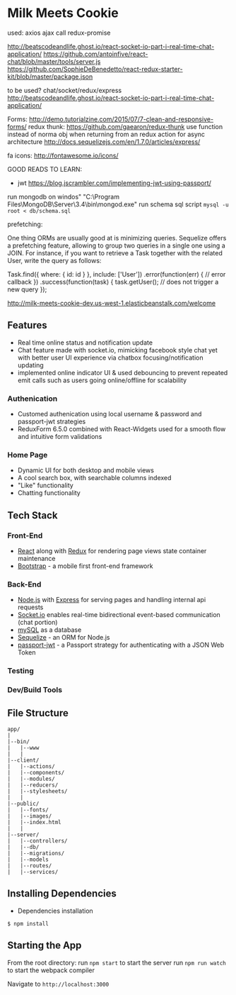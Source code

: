 # Milk Meets Cookie

used:
axios ajax call
redux-promise

http://beatscodeandlife.ghost.io/react-socket-io-part-i-real-time-chat-application/
https://github.com/antoinfive/react-chat/blob/master/tools/server.js
https://github.com/SophieDeBenedetto/react-redux-starter-kit/blob/master/package.json

to be used?
chat/socket/redux/express http://beatscodeandlife.ghost.io/react-socket-io-part-i-real-time-chat-application/

Forms: http://demo.tutorialzine.com/2015/07/7-clean-and-responsive-forms/
redux thunk: https://github.com/gaearon/redux-thunk  use function instead of norma obj when returning from an redux action for async
architecture http://docs.sequelizejs.com/en/1.7.0/articles/express/

fa icons: http://fontawesome.io/icons/

GOOD READS TO LEARN:
- jwt https://blog.jscrambler.com/implementing-jwt-using-passport/

run mongodb on windos"
"C:\Program Files\MongoDB\Server\3.4\bin\mongod.exe"
run schema sql script `mysql -u root < db/schema.sql`

prefetching:

One thing ORMs are usually good at is minimizing queries. Sequelize offers a prefetching feature, allowing to group two queries in a single one using a JOIN. For instance, if you want to retrieve a Task together with the related User, write the query as follows:

Task.find({ where: { id: id } }, include: ['User'])
  .error(function(err) {
    // error callback
  })
  .success(function(task) {
    task.getUser(); // does not trigger a new query
  });

http://milk-meets-cookie-dev.us-west-1.elasticbeanstalk.com/welcome

## Features
* Real time online status and notification update
* Chat feature made with socket.io, mimicking facebook style chat yet with better user UI experience via chatbox focusing/notification updating
* implemented online indicator UI & used debouncing to prevent repeated emit calls such as users going online/offline for scalability

### Authenication

* Customed authenication using local username & password and passport-jwt strategies
* ReduxForm 6.5.0 combined with React-Widgets used for a smooth flow and intuitive form validations

### Home Page

* Dynamic UI for both desktop and mobile views
* A cool search box, with searchable columns indexed
* "Like" functionality
* Chatting functionality


## Tech Stack

### Front-End

* [React](https://facebook.github.io/react/) along with [Redux](https://github.com/reactjs/redux) for rendering page views state container maintenance
* [Bootstrap](http://getbootstrap.com/) - a mobile first front-end framework

### Back-End

* [Node.js](https://nodejs.org/en/) with [Express](http://expressjs.com/) for serving pages and handling internal api requests
* [Socket.io](https://socket.io/get-started/chat/) enables real-time bidirectional event-based communication (chat portion)
* [mySQL](https://www.mysql.com/) as a database
* [Sequelize](http://sequelizejs.com/) - an ORM for Node.js
* [passport-jwt](https://github.com/themikenicholson/passport-jwt) - a Passport strategy for authenticating with a JSON Web Token

### Testing

<!-- * [Mocha](https://mochajs.org/) - test framework
* [Shouldjs](https://shouldjs.github.io/) and [Supertest](https://github.com/visionmedia/supertest) for API tests -->

### Dev/Build Tools

<!-- * [Webpack](https://webpack.github.io/) and [Babel](https://babeljs.io/) for transpiling -->

## File Structure

    app/
    |
    |--bin/
    |   |--www
    |   |
    |--client/
    |   |--actions/
    |   |--components/
    |   |--modules/
    |   |--reducers/
    |   |--stylesheets/
    |   |
    |--public/
    |   |--fonts/
    |   |--images/
    |   |--index.html
    |   |
    |--server/
    |   |--controllers/
    |   |--db/
    |   |--migrations/
    |   |--models
    |   |--routes/
    |   |--services/


## Installing Dependencies

- Dependencies installation

```
$ npm install
```

## Starting the App

From the root directory:
run ```npm start``` to start the server
run ```npm run watch``` to start the webpack compiler

Navigate to ```http://localhost:3000```
